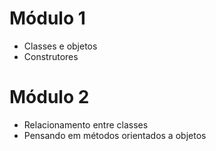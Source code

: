 # Módulo 1

- Classes e objetos
- Construtores

# Módulo 2

- Relacionamento entre classes
- Pensando em métodos orientados a objetos
